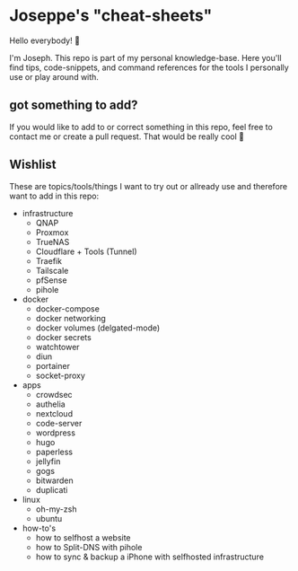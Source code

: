 # Joseppe's "cheat-sheets"

Hello everybody! 🚀

I'm Joseph. This repo is part of my personal knowledge-base. Here you'll find tips, code-snippets, and command references for the tools I personally use or play around with.

## got something to add?
If you would like to add to or correct something in this repo, feel free to contact me or create a pull request. That would be really cool 🙂

## Wishlist
These are topics/tools/things I want to try out or allready use and therefore want to add in this repo:
- infrastructure
	- QNAP
	- Proxmox
	- TrueNAS
	- Cloudflare + Tools (Tunnel)
	- Traefik
	- Tailscale
	- pfSense
	- pihole
- docker
	- docker-compose
	- docker networking
	- docker volumes (delgated-mode)
	- docker secrets
	- watchtower
	- diun
	- portainer
	- socket-proxy
- apps
	- crowdsec
	- authelia
	- nextcloud
	- code-server
	- wordpress
	- hugo
	- paperless
	- jellyfin
	- gogs
	- bitwarden
	- duplicati
- linux
	- oh-my-zsh
	- ubuntu
- how-to's
	- how to selfhost a website
	- how to Split-DNS with pihole
	- how to sync & backup a iPhone with selfhosted infrastructure